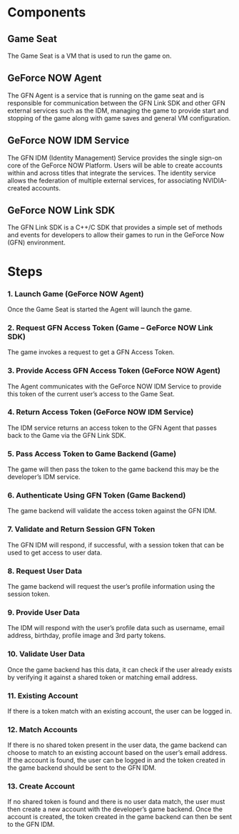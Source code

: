 
# Components
## Game Seat
The Game Seat is a VM that is used to run the game on.
## GeForce NOW Agent
The GFN Agent is a service that is running on the game seat and is responsible for communication between the GFN Link SDK and other GFN external services such as the IDM, managing the game to provide start and stopping of the game along with game saves and general VM configuration. 
## GeForce NOW IDM Service
The GFN IDM (Identity Management) Service provides the single sign-on core of the GeForce NOW Platform. Users will be able to create accounts within and across titles that integrate the services. The identity service allows the federation of multiple external services, for associating NVIDIA-created accounts.
## GeForce NOW Link SDK
The GFN Link SDK is a C++/C SDK that provides a simple set of methods and events for developers to allow their games to run in the GeForce Now (GFN) environment.


# Steps

### 1.	Launch Game (GeForce NOW Agent)
Once the Game Seat is started the Agent will launch the game.

### 2.	Request GFN Access Token (Game – GeForce NOW Link SDK)
The game invokes a request to get a GFN Access Token. 

### 3.	Provide Access GFN Access Token (GeForce NOW Agent)
The Agent communicates with the GeForce NOW IDM Service to provide this token of the current user’s access to the Game Seat. 

### 4.	Return Access Token (GeForce NOW IDM Service)
The IDM service returns an access token to the GFN Agent that passes back to the Game via the GFN Link SDK. 

### 5.	Pass Access Token to Game Backend (Game)
The game will then pass the token to the game backend this may be the developer’s IDM service.

### 6.	Authenticate Using GFN Token (Game  Backend)
The game backend will validate the access token against the GFN IDM.
 
### 7.	Validate and Return Session GFN Token
The GFN IDM will respond, if successful, with a session token that can be used to get access to user data.

### 8.	Request User Data
The game backend will request the user’s profile information using the session token. 


### 9.	Provide User Data
The IDM will respond with the user’s profile data such as username, email address, birthday, profile image and 3rd party tokens.

### 10.	Validate User Data
Once the game backend has this data, it can check if the user already exists by verifying it against a shared token or matching email address.

### 11.	Existing Account
If there is a token match with an existing account, the user can be logged in.

### 12.	Match Accounts
If there is no shared token present in the user data, the game backend can choose to match to an existing account based on the user’s email address. If the account is found, the user can be logged in and the token created in the game backend should be sent to the GFN IDM.

### 13.	Create Account
If no shared token is found and there is no user data match, the user must then create a new account with the developer’s game backend. Once the account is created, the token created in the game backend can then be sent to the GFN IDM.


